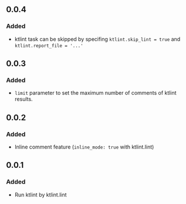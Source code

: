## 0.0.4

### Added
- ktlint task can be skipped by specifing `ktlint.skip_lint = true` and `ktlint.report_file = '...'`

## 0.0.3
### Added
- `limit` parameter to set the maximum number of comments of ktlint results.

## 0.0.2
### Added
- Inline comment feature (`inline_mode: true` with ktlint.lint)

## 0.0.1
### Added
- Run ktlint by ktlint.lint
